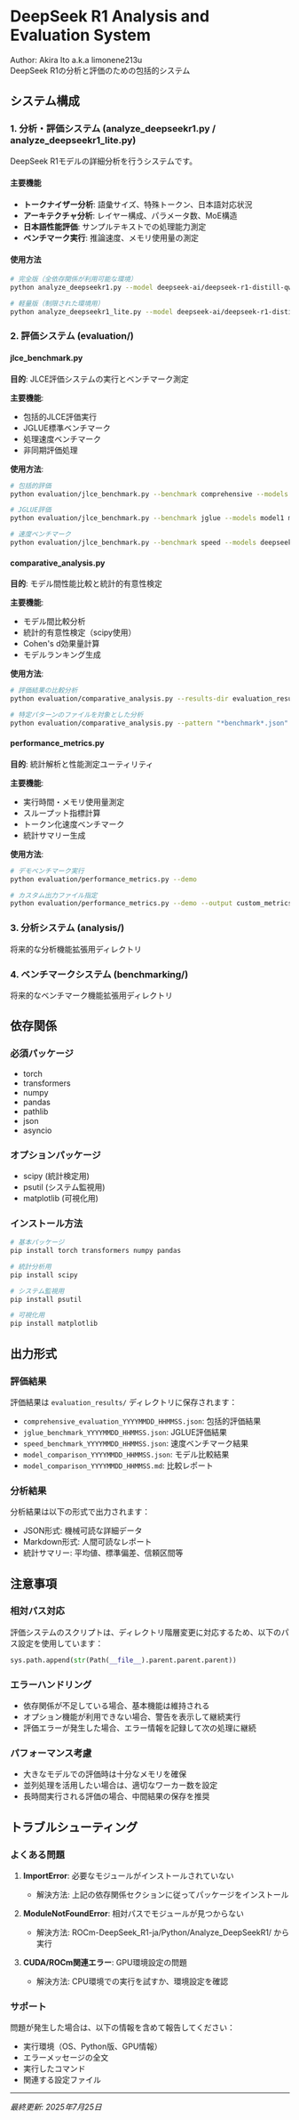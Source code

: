 # DeepSeek R1 Analysis and Evaluation System

Author: Akira Ito a.k.a limonene213u  
DeepSeek R1の分析と評価のための包括的システム

## システム構成

### 1. 分析・評価システム (analyze_deepseekr1.py / analyze_deepseekr1_lite.py)

DeepSeek R1モデルの詳細分析を行うシステムです。

#### 主要機能
- **トークナイザー分析**: 語彙サイズ、特殊トークン、日本語対応状況
- **アーキテクチャ分析**: レイヤー構成、パラメータ数、MoE構造
- **日本語性能評価**: サンプルテキストでの処理能力測定
- **ベンチマーク実行**: 推論速度、メモリ使用量の測定

#### 使用方法
```bash
# 完全版（全依存関係が利用可能な環境）
python analyze_deepseekr1.py --model deepseek-ai/deepseek-r1-distill-qwen-1.5b

# 軽量版（制限された環境用）
python analyze_deepseekr1_lite.py --model deepseek-ai/deepseek-r1-distill-qwen-1.5b
```

### 2. 評価システム (evaluation/)

#### jlce_benchmark.py
**目的**: JLCE評価システムの実行とベンチマーク測定

**主要機能**:
- 包括的JLCE評価実行
- JGLUE標準ベンチマーク
- 処理速度ベンチマーク
- 非同期評価処理

**使用方法**:
```bash
# 包括的評価
python evaluation/jlce_benchmark.py --benchmark comprehensive --models deepseek-ai/deepseek-r1-distill-qwen-1.5b

# JGLUE評価
python evaluation/jlce_benchmark.py --benchmark jglue --models model1 model2

# 速度ベンチマーク
python evaluation/jlce_benchmark.py --benchmark speed --models deepseek-ai/deepseek-r1-distill-qwen-1.5b
```

#### comparative_analysis.py
**目的**: モデル間性能比較と統計的有意性検定

**主要機能**:
- モデル間比較分析
- 統計的有意性検定（scipy使用）
- Cohen's d効果量計算
- モデルランキング生成

**使用方法**:
```bash
# 評価結果の比較分析
python evaluation/comparative_analysis.py --results-dir evaluation_results --baseline model1

# 特定パターンのファイルを対象とした分析
python evaluation/comparative_analysis.py --pattern "*benchmark*.json"
```

#### performance_metrics.py
**目的**: 統計解析と性能測定ユーティリティ

**主要機能**:
- 実行時間・メモリ使用量測定
- スループット指標計算
- トークン化速度ベンチマーク
- 統計サマリー生成

**使用方法**:
```bash
# デモベンチマーク実行
python evaluation/performance_metrics.py --demo

# カスタム出力ファイル指定
python evaluation/performance_metrics.py --demo --output custom_metrics.json
```

### 3. 分析システム (analysis/)
将来的な分析機能拡張用ディレクトリ

### 4. ベンチマークシステム (benchmarking/)
将来的なベンチマーク機能拡張用ディレクトリ

## 依存関係

### 必須パッケージ
- torch
- transformers  
- numpy
- pandas
- pathlib
- json
- asyncio

### オプションパッケージ
- scipy (統計検定用)
- psutil (システム監視用)
- matplotlib (可視化用)

### インストール方法
```bash
# 基本パッケージ
pip install torch transformers numpy pandas

# 統計分析用
pip install scipy

# システム監視用  
pip install psutil

# 可視化用
pip install matplotlib
```

## 出力形式

### 評価結果
評価結果は `evaluation_results/` ディレクトリに保存されます：

- `comprehensive_evaluation_YYYYMMDD_HHMMSS.json`: 包括的評価結果
- `jglue_benchmark_YYYYMMDD_HHMMSS.json`: JGLUE評価結果
- `speed_benchmark_YYYYMMDD_HHMMSS.json`: 速度ベンチマーク結果
- `model_comparison_YYYYMMDD_HHMMSS.json`: モデル比較結果
- `model_comparison_YYYYMMDD_HHMMSS.md`: 比較レポート

### 分析結果
分析結果は以下の形式で出力されます：

- JSON形式: 機械可読な詳細データ
- Markdown形式: 人間可読なレポート
- 統計サマリー: 平均値、標準偏差、信頼区間等

## 注意事項

### 相対パス対応
評価システムのスクリプトは、ディレクトリ階層変更に対応するため、以下のパス設定を使用しています：

```python
sys.path.append(str(Path(__file__).parent.parent.parent))
```

### エラーハンドリング
- 依存関係が不足している場合、基本機能は維持される
- オプション機能が利用できない場合、警告を表示して継続実行
- 評価エラーが発生した場合、エラー情報を記録して次の処理に継続

### パフォーマンス考慮
- 大きなモデルでの評価時は十分なメモリを確保
- 並列処理を活用したい場合は、適切なワーカー数を設定
- 長時間実行される評価の場合、中間結果の保存を推奨

## トラブルシューティング

### よくある問題

1. **ImportError**: 必要なモジュールがインストールされていない
   - 解決方法: 上記の依存関係セクションに従ってパッケージをインストール

2. **ModuleNotFoundError**: 相対パスでモジュールが見つからない
   - 解決方法: ROCm-DeepSeek_R1-ja/Python/Analyze_DeepSeekR1/ から実行

3. **CUDA/ROCm関連エラー**: GPU環境設定の問題
   - 解決方法: CPU環境での実行を試すか、環境設定を確認

### サポート
問題が発生した場合は、以下の情報を含めて報告してください：
- 実行環境（OS、Python版、GPU情報）
- エラーメッセージの全文
- 実行したコマンド
- 関連する設定ファイル

---
*最終更新: 2025年7月25日*
